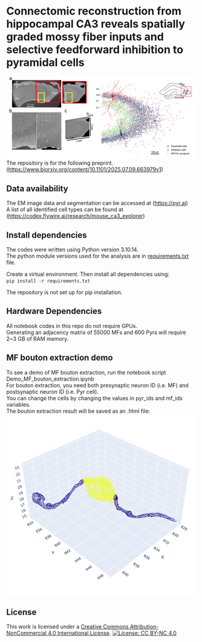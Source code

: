 # Connectomic reconstruction from hippocampal CA3 reveals spatially graded mossy fiber inputs and selective feedforward inhibition to pyramidal cells
![dataset](dataset_fig.png)
The repository is for the following preprint.  
(https://www.biorxiv.org/content/10.1101/2025.07.09.663979v1)

## Data availability
The EM image data and segmentation can be accessed at (https://pyr.ai)  
A list of all identified cell types can be found at (https://codex.flywire.ai/research/mouse_ca3_explorer)

## Install dependencies
The codes were written using Python version 3.10.14.  
The python module versions used for the analysis are in [requirements.txt](requirements.txt) file.  

Create a virtual environment. Then install all dependencies using:  
`pip install -r requirements.txt`   

The repository is not set up for pip installation.   

## Hardware Dependencies
All notebook codes in this repo do not require GPUs.   
Generating an adjacency matrix of 55000 MFs and 600 Pyrs will require 2~3 GB of RAM memory.  

## MF bouton extraction demo
To see a demo of MF bouton extraction, run the notebook script Demo_MF_bouton_extraction.ipynb  
For bouton extraction, you need both presynaptic neuron ID (i.e. MF) and postsynaptic neuron ID (i.e. Pyr cell).   
You can change the cells by changing the values in pyr_ids and mf_ids variables.  
The bouton extraction result will be saved as an .html file: ![MF bouton](bouton_extraction_example.png)  

## License
This work is licensed under a [Creative Commons Attribution-NonCommercial 4.0 International License](https://creativecommons.org/licenses/by-nc/4.0/).
[![License: CC BY-NC 4.0](https://licensebuttons.net/l/by-nc/4.0/88x31.png)](https://creativecommons.org/licenses/by-nc/4.0/)
